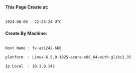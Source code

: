 
   
#### This Page Create at:

```bash

2024-08-08 - 22:26:24 UTC

```

#### Create By Machine:

```bash

Host Name : fv-az1242-660

platform  : Linux-6.5.0-1025-azure-x86_64-with-glibc2.35

Ip Local  : 10.1.0.142

```

